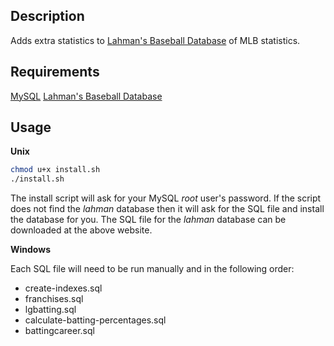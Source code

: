 Description
-----------
Adds extra statistics to [Lahman's Baseball Database](http://www.seanlahman.com/baseball-archive/statistics/)
of MLB statistics.

Requirements
------------
[MySQL](https://www.mysql.com/)
[Lahman's Baseball Database](http://www.seanlahman.com/baseball-archive/statistics/)

Usage
-----
**Unix**

```sh
chmod u+x install.sh
./install.sh
```

The install script will ask for your MySQL *root* user's password.  If the
script does not find the *lahman* database then it will ask for the SQL file
and install the database for you.  The SQL file for the *lahman* database
can be downloaded at the above website.

**Windows**

Each SQL file will need to be run manually and in the following order:

* create-indexes.sql
* franchises.sql
* lgbatting.sql
* calculate-batting-percentages.sql
* battingcareer.sql


